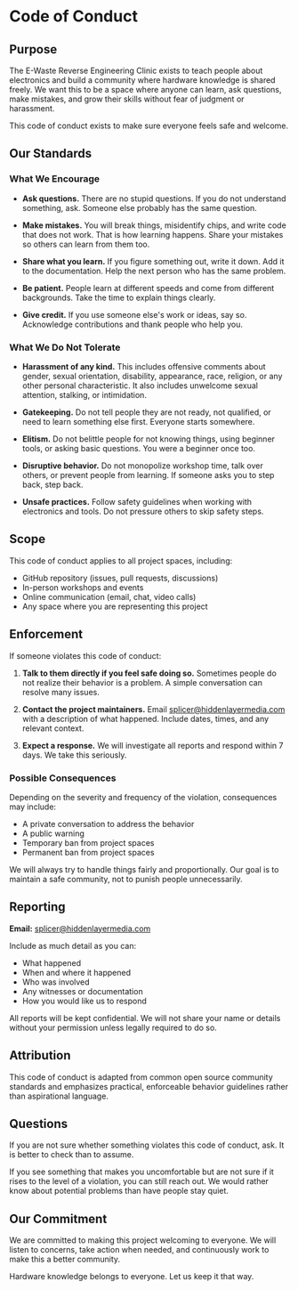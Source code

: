 # Code of Conduct

## Purpose

The E-Waste Reverse Engineering Clinic exists to teach people about electronics and build a community where hardware knowledge is shared freely. We want this to be a space where anyone can learn, ask questions, make mistakes, and grow their skills without fear of judgment or harassment.

This code of conduct exists to make sure everyone feels safe and welcome.

## Our Standards

### What We Encourage

- **Ask questions.** There are no stupid questions. If you do not understand something, ask. Someone else probably has the same question.

- **Make mistakes.** You will break things, misidentify chips, and write code that does not work. That is how learning happens. Share your mistakes so others can learn from them too.

- **Share what you learn.** If you figure something out, write it down. Add it to the documentation. Help the next person who has the same problem.

- **Be patient.** People learn at different speeds and come from different backgrounds. Take the time to explain things clearly.

- **Give credit.** If you use someone else's work or ideas, say so. Acknowledge contributions and thank people who help you.

### What We Do Not Tolerate

- **Harassment of any kind.** This includes offensive comments about gender, sexual orientation, disability, appearance, race, religion, or any other personal characteristic. It also includes unwelcome sexual attention, stalking, or intimidation.

- **Gatekeeping.** Do not tell people they are not ready, not qualified, or need to learn something else first. Everyone starts somewhere.

- **Elitism.** Do not belittle people for not knowing things, using beginner tools, or asking basic questions. You were a beginner once too.

- **Disruptive behavior.** Do not monopolize workshop time, talk over others, or prevent people from learning. If someone asks you to step back, step back.

- **Unsafe practices.** Follow safety guidelines when working with electronics and tools. Do not pressure others to skip safety steps.

## Scope

This code of conduct applies to all project spaces, including:

- GitHub repository (issues, pull requests, discussions)
- In-person workshops and events
- Online communication (email, chat, video calls)
- Any space where you are representing this project

## Enforcement

If someone violates this code of conduct:

1. **Talk to them directly if you feel safe doing so.** Sometimes people do not realize their behavior is a problem. A simple conversation can resolve many issues.

2. **Contact the project maintainers.** Email splicer@hiddenlayermedia.com with a description of what happened. Include dates, times, and any relevant context.

3. **Expect a response.** We will investigate all reports and respond within 7 days. We take this seriously.

### Possible Consequences

Depending on the severity and frequency of the violation, consequences may include:

- A private conversation to address the behavior
- A public warning
- Temporary ban from project spaces
- Permanent ban from project spaces

We will always try to handle things fairly and proportionally. Our goal is to maintain a safe community, not to punish people unnecessarily.

## Reporting

**Email:** splicer@hiddenlayermedia.com

Include as much detail as you can:

- What happened
- When and where it happened
- Who was involved
- Any witnesses or documentation
- How you would like us to respond

All reports will be kept confidential. We will not share your name or details without your permission unless legally required to do so.

## Attribution

This code of conduct is adapted from common open source community standards and emphasizes practical, enforceable behavior guidelines rather than aspirational language.

## Questions

If you are not sure whether something violates this code of conduct, ask. It is better to check than to assume.

If you see something that makes you uncomfortable but are not sure if it rises to the level of a violation, you can still reach out. We would rather know about potential problems than have people stay quiet.

## Our Commitment

We are committed to making this project welcoming to everyone. We will listen to concerns, take action when needed, and continuously work to make this a better community.

Hardware knowledge belongs to everyone. Let us keep it that way.
